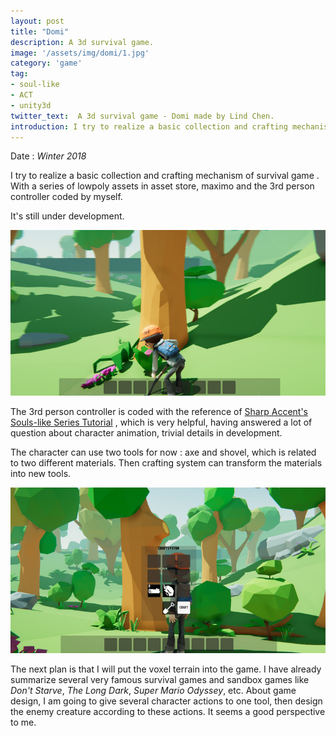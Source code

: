 ```yaml
---
layout: post
title: "Domi"
description: A 3d survival game.
image: '/assets/img/domi/1.jpg'
category: 'game'
tag:
- soul-like
- ACT
- unity3d
twitter_text:  A 3d survival game - Domi made by Lind Chen. 
introduction: I try to realize a basic collection and crafting mechanism of survival game . With the a series of lowpoly assets in asset store, maximo and the 3rd personal controller coded by myself. 
---
```


Date : *Winter 2018*

I try to realize a basic collection and crafting mechanism of survival game . With a series of lowpoly assets in asset store, maximo and the 3rd person controller coded by myself. 

It's still under development.

![](/assets/img/domi/2.jpg)

The 3rd person controller is coded with the reference of [Sharp Accent's Souls-like Series Tutorial](https://www.youtube.com/watch?v=-m9tDF2v-5Q) , which is very helpful, having answered a lot of question about character animation, trivial details in development.

The character can use two tools for now : axe and shovel, which is related to two different materials. Then crafting system can transform the materials into new tools.

![](/assets/img/domi/3.jpg)

The next plan is that I will put the voxel terrain into the game. I have already summarize several very famous survival games and sandbox games like *Don't Starve*, *The Long Dark*, *Super Mario Odyssey*, etc. About game design, I am going to give several character actions to one tool, then design the enemy creature according to these actions. It seems a good perspective to me.

